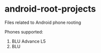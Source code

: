 # android-root-projects
Files related to Android phone rooting

Phones supported:
1. BLU Advance L5
2. BLU
